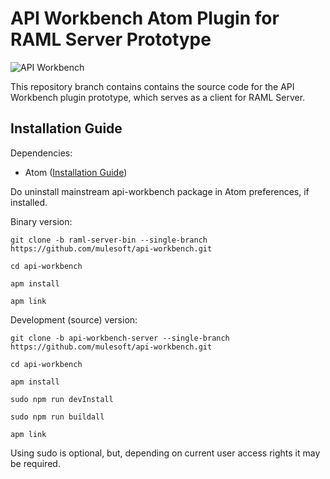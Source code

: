# API Workbench Atom Plugin for RAML Server Prototype



![API Workbench](https://dl.dropboxusercontent.com/u/497895/__permalinks/api-workbench-slide-small.png)

This repository branch contains contains the source code for the API Workbench plugin prototype, which serves as a client for RAML Server.

## Installation Guide

Dependencies:

* Atom ([Installation Guide](http://flight-manual.atom.io/getting-started/sections/installing-atom/))


Do uninstall mainstream api-workbench package in Atom preferences, if installed.

Binary version:
```
git clone -b raml-server-bin --single-branch https://github.com/mulesoft/api-workbench.git

cd api-workbench

apm install

apm link
```

Development (source) version:
```
git clone -b api-workbench-server --single-branch https://github.com/mulesoft/api-workbench.git

cd api-workbench

apm install

sudo npm run devInstall

sudo npm run buildall

apm link
```

Using sudo is optional, but, depending on current user access rights it may be required.